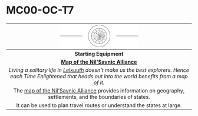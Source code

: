 # MC00-OC-T7

| <img src="../../../images/card-icons/the-time-enlightened.png" height="60" /> |
|:---:|
| **Starting Equipment** |
| **[Map of the Nil'Savnic Alliance](../../maps/map-of-the-nilsavnic-alliance.md)** |
| *Living a solitary life in [Lelxuuth](../../../places/cities/lelxuuth.md) doesn't make us the best explorers. Hence each Time Enlightened that heads out into the world benefits from a map of it.* |
| The [map of the Nil'Savnic Alliance](../../maps/map-of-the-nilsavnic-alliance.md) provides information on geography, settlements, and the boundaries of states. |
| It can be used to plan travel routes or understand the states at large. |
